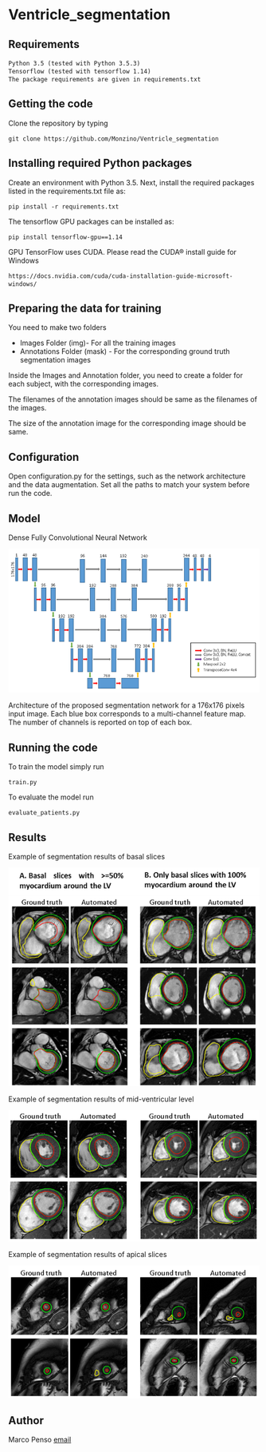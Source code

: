 # Ventricle_segmentation

## Requirements

    Python 3.5 (tested with Python 3.5.3)
    Tensorflow (tested with tensorflow 1.14)
    The package requirements are given in requirements.txt

## Getting the code

   Clone the repository by typing
    
    git clone https://github.com/Monzino/Ventricle_segmentation

## Installing required Python packages

   Create an environment with Python 3.5. 
   Next, install the required packages listed in the requirements.txt file as:

    pip install -r requirements.txt

   The tensorflow GPU packages can be installed as:

    pip install tensorflow-gpu==1.14
    
   GPU TensorFlow uses CUDA. Please read the CUDA® install guide for Windows 
   
    https://docs.nvidia.com/cuda/cuda-installation-guide-microsoft-windows/

## Preparing the data for training

   You need to make two folders

   - Images Folder (img)- For all the training images
   - Annotations Folder (mask) - For the corresponding ground truth segmentation images
  
  Inside the Images and Annotation folder, you need to create a folder for each subject, with the corresponding images.
  
  The filenames of the annotation images should be same as the filenames of the images.

  The size of the annotation image for the corresponding image should be same.

## Configuration

   Open configuration.py for the settings, such as the network architecture and the data augmentation. 
   Set all the paths to match your system before run the code. 

## Model

Dense Fully Convolutional Neural Network

![github-small](https://raw.githubusercontent.com/Monzino/Ventricle_segmentation/main/network.png)

Architecture of the proposed segmentation network for a 176x176 pixels input image. Each blue box corresponds to a multi-channel feature map. The number of channels is reported on top of each box.

## Running the code

To train the model simply run 

    train.py
    
To evaluate the model run 

    evaluate_patients.py

## Results

Example of segmentation results of basal slices 

![github-small](https://raw.githubusercontent.com/Monzino/Ventricle_segmentation/main/Picture1.png)

Example of segmentation results of mid-ventricular level 

![github-small](https://raw.githubusercontent.com/Monzino/Ventricle_segmentation/main/Picture2.png)

Example of segmentation results of apical slices 

![github-small](https://raw.githubusercontent.com/Monzino/Ventricle_segmentation/main/Picture3.png)


## Author

Marco Penso [email](Marco.Penso@cardiologicomonzino.it)

   

